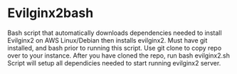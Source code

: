 # Evilginx2bash

Bash script that automatically downloads dependencies needed to install Evilginx2 on AWS Linux/Debian then installs evilginx2.
Must have git installed, and bash prior to running this script. 
Use git clone to copy repo over to your instance.
After you have cloned the repo, run bash evilginx2.sh 
Script will setup all dependicies needed to start running evilginx2 server.

